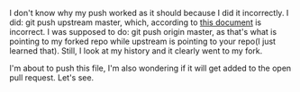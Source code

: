 I don't know why my push worked as it should because I did it incorrectly.  I did:  git push upstream master, which, according to [this document](https://help.github.com/articles/fork-a-repo) is incorrect.  I was supposed to do: git push origin master, as that's what is pointing to my forked repo while upstream is pointing to your repo(I just learned that).  Still, I look at my history and it clearly went to my fork.

I'm about to push this file, I'm also wondering if it will get added to the open pull request.  Let's see.
